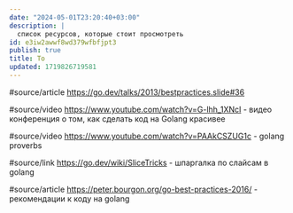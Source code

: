 ```yaml
---
date: "2024-05-01T23:20:40+03:00"
description: |
  список ресурсов, которые стоит просмотреть
id: e3iw2awwf8wd379wfbfjpt3
publish: true
title: To
updated: 1719826719581
---
```


#source/article <https://go.dev/talks/2013/bestpractices.slide#36>

#source/video <https://www.youtube.com/watch?v=G-lhh_1XNcI> - видео конференция о том, как сделать код на Golang красивее

#source/video <https://www.youtube.com/watch?v=PAAkCSZUG1c> - golang proverbs

#source/link <https://go.dev/wiki/SliceTricks> - шпаргалка по слайсам в golang

#source/article https://peter.bourgon.org/go-best-practices-2016/ - рекомендации к коду на golang